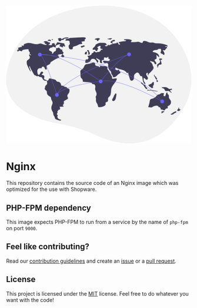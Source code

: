 <h1 align="center">
    <img src=".github/project-logo.svg" width="512px">
</h1>

# Nginx

This repository contains the source code of an Nginx image which was optimized for the use with Shopware.

## PHP-FPM dependency

This image expects PHP-FPM to run from a service by the name of `php-fpm` on port `9000`.

## Feel like contributing?

Read our [contribution guidelines](CONTRIBUTING.md) and create
an [issue](https://github.com/sw-in-containers/nginx/issues/new/choose) or
a [pull request](https://github.com/sw-in-containers/nginx/compare).

## License

This project is licensed under the [MIT](LICENSE) license.
Feel free to do whatever you want with the code!

